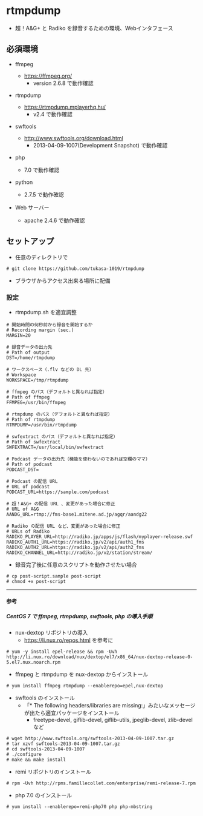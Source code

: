 # rtmpdump

- 超！A&G+ と Radiko を録音するための環境、Webインタフェース

## 必須環境

- ffmpeg
    - https://ffmpeg.org/
        - version 2.6.8 で動作確認

- rtmpdump
    - https://rtmpdump.mplayerhq.hu/
        - v2.4 で動作確認

- swftools
    - http://www.swftools.org/download.html
        - 2013-04-09-1007(Development Snapshot) で動作確認

- php
    - 7.0 で動作確認

- python
    - 2.7.5 で動作確認

- Web サーバー
    - apache 2.4.6 で動作確認

## セットアップ

- 任意のディレクトリで

```
# git clone https://github.com/tukasa-1019/rtmpdump
```

- ブラウザからアクセス出来る場所に配備

### 設定

- rtmpdump.sh を適宜調整

```
# 開始時間の何秒前から録音を開始するか
# Recording margin (sec.)
MARGIN=20

# 録音データの出力先
# Path of output
DST=/home/rtmpdump

# ワークスペース（.flv などの DL 先）
# Workspace
WORKSPACE=/tmp/rtmpdump

# ffmpeg のパス（デフォルトと異なれば指定）
# Path of ffmpeg
FFMPEG=/usr/bin/ffmpeg

# rtmpdump のパス（デフォルトと異なれば指定）
# Path of rtmpdump
RTMPDUMP=/usr/bin/rtmpdump

# swfextract のパス（デフォルトと異なれば指定）
# Path of swfextract
SWFEXTRACT=/usr/local/bin/swfextract

# Podcast データの出力先（機能を使わないのであれば空欄のママ）
# Path of podcast
PODCAST_DST=

# Podcast の配信 URL
# URL of podcast
PODCAST_URL=https://sample.com/podcast

# 超！A&G+ の配信 URL 、変更があった場合に修正
# URL of A&G
AANDG_URL=rtmp://fms-base1.mitene.ad.jp/agqr/aandg22

# Radiko の配信 URL など、変更があった場合に修正
# URLs of Radiko
RADIKO_PLAYER_URL=http://radiko.jp/apps/js/flash/myplayer-release.swf
RADIKO_AUTH1_URL=https://radiko.jp/v2/api/auth1_fms
RADIKO_AUTH2_URL=https://radiko.jp/v2/api/auth2_fms
RADIKO_CHANNEL_URL=http://radiko.jp/v2/station/stream/
```

- 録音完了後に任意のスクリプトを動作させたい場合

```
# cp post-script.sample post-script
# chmod +x post-script
```

----------------------------------------------------------------------------------------------------

#### 参考

##### CentOS 7 で ffmpeg, rtmpdump, swftools, php の導入手順

- nux-dextop リポジトリの導入
    - https://li.nux.ro/repos.html を参考に

```
# yum -y install epel-release && rpm -Uvh http://li.nux.ro/download/nux/dextop/el7/x86_64/nux-dextop-release-0-5.el7.nux.noarch.rpm
```

- ffmpeg と rtmpdump を nux-dextop からインストール

```
# yum install ffmpeg rtmpdump --enablerepo=epel,nux-dextop
```

- swftools のインストール
    - 「\* The following headers/libraries are missing:」みたいなメッセージが出たら適宜パッケージをインストール
        - freetype-devel, giflib-devel, giflib-utils, jpeglib-devel, zlib-devel など

```
# wget http://www.swftools.org/swftools-2013-04-09-1007.tar.gz
# tar xzvf swftools-2013-04-09-1007.tar.gz
# cd swftools-2013-04-09-1007
# ./configure
# make && make install
```

- remi リポジトリのインストール

```
# rpm -Uvh http://rpms.famillecollet.com/enterprise/remi-release-7.rpm
```

- php 7.0 のインストール

```
# yum install --enablerepo=remi-php70 php php-mbstring
```

